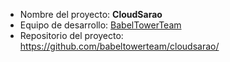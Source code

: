 - Nombre del proyecto: **CloudSarao**
- Equipo de desarrollo: [BabelTowerTeam](https://github.com/babeltowerteam/cloudsarao/blob/master/README.md)
- Repositorio del proyecto: https://github.com/babeltowerteam/cloudsarao/
